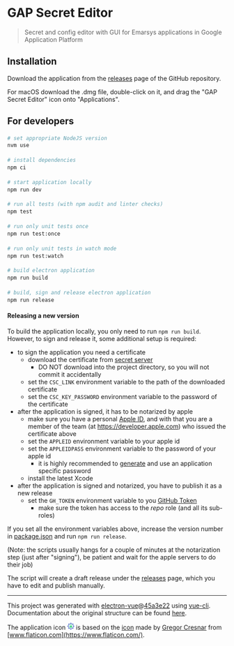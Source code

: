 # GAP Secret Editor

> Secret and config editor with GUI for Emarsys applications in Google Application Platform

## Installation

Download the application from the [releases](https://github.com/emartech/gap-secret-editor/releases) page of the GitHub 
repository.

For macOS download the .dmg file, double-click on it, and drag the "GAP Secret Editor" icon onto "Applications".

## For developers

``` bash
# set appropriate NodeJS version
nvm use

# install dependencies
npm ci

# start application locally
npm run dev

# run all tests (with npm audit and linter checks)
npm test

# run only unit tests once
npm run test:once

# run only unit tests in watch mode
npm run test:watch

# build electron application
npm run build

# build, sign and release electron application
npm run release

```

#### Releasing a new version

To build the application locally, you only need to run `npm run build`.
However, to sign and release it, some additional setup is required:
* to sign the application you need a certificate
  * download the certificate from [secret server](https://secret.emarsys.net/cred/detail/7636/)
    * DO NOT download into the project directory, so you will not commit it accidentally
  * set the `CSC_LINK` environment variable to the path of the downloaded certificate
  * set the `CSC_KEY_PASSWORD` environment variable to the password of the certificate
* after the application is signed, it has to be notarized by apple
  * make sure you have a personal [Apple ID](https://appleid.apple.com), and with that you are a member of the team 
    (at https://developer.apple.com) who issued the certificate above
  * set the `APPLEID` environment variable to your apple id
  * set the `APPLEIDPASS` environment variable to the password of your apple id
    * it is highly recommended to [generate](https://appleid.apple.com/account/manage) and use an application specific 
      password
  * install the latest Xcode
* after the application is signed and notarized, you have to publish it as a new release
  * set the `GH_TOKEN` environment variable to you [GitHub Token](https://github.com/settings/tokens)
    * make sure the token has access to the *repo* role (and all its sub-roles)
    
If you set all the environment variables above, increase the version number in [package.json](package.json)
and run `npm run release`.

(Note: the scripts usually hangs for a couple of minutes at the notarization step (just after "signing"),
be patient and wait for the apple servers to do their job)

The script will create a draft release under the [releases](https://github.com/emartech/gap-secret-editor/releases)
page, which you have to edit and publish manually.

---

This project was generated with [electron-vue](https://github.com/SimulatedGREG/electron-vue)@[45a3e22](https://github.com/SimulatedGREG/electron-vue/tree/45a3e224e7bb8fc71909021ccfdcfec0f461f634) using [vue-cli](https://github.com/vuejs/vue-cli). Documentation about the original structure can be found [here](https://simulatedgreg.gitbooks.io/electron-vue/content/index.html).

The application icon <img src="build/icons/settings.png" height="16px"> is based on the [icon](https://www.flaticon.com/free-icon/settings_126363) made by [Gregor Cresnar](https://www.flaticon.com/authors/gregor-cresnar) from [www.flaticon.com](https://www.flaticon.com/).
